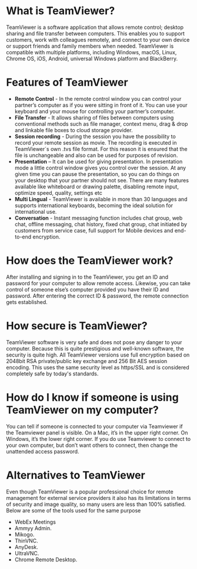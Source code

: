# What is TeamViewer?
TeamViewer is a software application that allows remote control; desktop sharing and file transfer between computers. This enables you to support customers, work with colleagues remotely, and connect to your own device or support friends and family members when needed.
TeamViewer is compatible with multiple platforms, including Windows, macOS, Linux, Chrome OS, iOS, Android, universal Windows platform and BlackBerry.

# Features of TeamViewer
- **Remote Control** - In the remote control window you can control your partner’s computer as if you were sitting in front of it. You can use your keyboard and your mouse for controlling your partner’s computer.  
- **File Transfer** - It allows sharing of files between computers using conventional methods such as file manager, context menu, drag & drop and linkable file boxes to cloud storage provider.
- **Session recording** - During the session you have the possibility to record your remote session as movie. The recording is executed in TeamViewer´s own .tvs file format. For this reason it is ensured that the file is unchangeable and also can be used for purposes of revision.
- **Presentation** – It can be used for giving presentation. In presentation mode a little control window gives you control over the session. At any given time you can pause the presentation, so you can do things on your desktop that your partner should not see. There are many features available like whiteboard or drawing palette, disabling remote input, optimize speed, quality, settings etc
- **Multi Lingual** - TeamViewer is available in more than 30 languages and supports international keyboards, becoming the ideal solution for international use.
- **Conversation** - Instant messaging function includes chat group, web chat, offline messaging, chat history, fixed chat group, chat initiated by customers from service case, full support for Mobile devices and end-to-end encryption.

# How does the TeamViewer work?
After installing and signing in to the TeamViewer, you get an ID and password for your computer to allow remote access. Likewise, you can take control of someone else’s computer provided you have their ID and password. After entering the correct ID & password, the remote connection gets established.

# How secure is TeamViewer?
TeamViewer software is very safe and does not pose any danger to your computer. Because this is quite prestigious and well-known software, the security is quite high. All TeamViewer versions use full encryption based on 2048bit RSA private/public key exchange and 256 Bit AES session encoding. This uses the same security level as https/SSL and is considered completely safe by today's standards. 

# How do I know if someone is using TeamViewer on my computer?
You can tell if someone is connected to your computer via Teamviewer if the Teamviewer panel is visible. On a Mac, it’s in the upper right corner. On Windows, it’s the lower right corner. If you do use Teamviewer to connect to your own computer, but don’t want others to connect, then change the unattended access password.

# Alternatives to TeamViewer
Even though TeamViewer is a popular professional choice for remote management for external service providers it also has its limitations in terms of security and image quality, so many users are less than 100% satisfied. Below are some of the tools used for the same purpose
- WebEx Meetings
- Ammyy Admin.
- Mikogo.
- ThinVNC.
- AnyDesk.
- UltraVNC.
- Chrome Remote Desktop.
